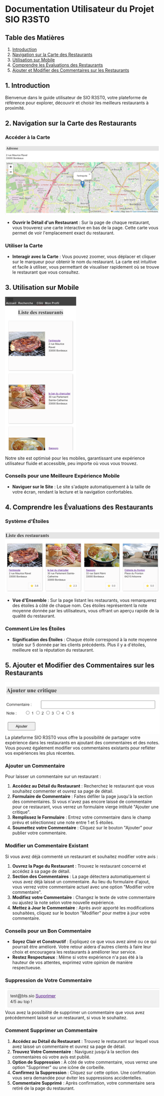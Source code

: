 # Documentation Utilisateur du Projet SIO R3ST0

## Table des Matières

1. [Introduction](#1-introduction)
2. [Navigation sur la Carte des Restaurants](#2-navigation-sur-la-carte-des-restaurants)
3. [Utilisation sur Mobile](#3-utilisation-sur-mobile)
4. [Comprendre les Évaluations des Restaurants](#4-comprendre-les-évaluations-des-restaurants)
5. [Ajouter et Modifier des Commentaires sur les Restaurants](#5-ajouter-et-modifier-des-commentaires-sur-les-restaurants)

## 1. Introduction

Bienvenue dans le guide utilisateur de SIO R3ST0, votre plateforme de référence pour explorer, découvrir et choisir les meilleurs restaurants à proximité.

## 2. Navigation sur la Carte des Restaurants

### Accéder à la Carte

![capture d'écran](image.png)

- **Ouvrir le Détail d'un Restaurant** : Sur la page de chaque restaurant, vous trouverez une carte interactive en bas de la page. Cette carte vous permet de voir l'emplacement exact du restaurant.

### Utiliser la Carte

- **Interagir avec la Carte** : Vous pouvez zoomer, vous déplacer et cliquer sur le marqueur pour obtenir le nom du restaurant. La carte est intuitive et facile à utiliser, vous permettant de visualiser rapidement où se trouve le restaurant que vous consultez.

## 3. Utilisation sur Mobile

<img src="image-1.png" alt="capture d'écran" height="500px">

Notre site est optimisé pour les mobiles, garantissant une expérience utilisateur fluide et accessible, peu importe où vous vous trouvez.

### Conseils pour une Meilleure Expérience Mobile

- **Naviguer sur le Site** : Le site s'adapte automatiquement à la taille de votre écran, rendant la lecture et la navigation confortables.

## 4. Comprendre les Évaluations des Restaurants

### Système d'Étoiles

![capture d'écran](image-2.png)

- **Vue d'Ensemble** : Sur la page listant les restaurants, vous remarquerez des étoiles à côté de chaque nom. Ces étoiles représentent la note moyenne donnée par les utilisateurs, vous offrant un aperçu rapide de la qualité du restaurant.

### Comment Lire les Étoiles

- **Signification des Étoiles** : Chaque étoile correspond à la note moyenne totale sur 5 donnée par les clients précédents. Plus il y a d'étoiles, meilleure est la réputation du restaurant.

## 5. Ajouter et Modifier des Commentaires sur les Restaurants
![ajouter un commentaire](image-3.png)
La plateforme SIO R3ST0 vous offre la possibilité de partager votre expérience dans les restaurants en ajoutant des commentaires et des notes. Vous pouvez également modifier vos commentaires existants pour refléter vos expériences les plus récentes.

### Ajouter un Commentaire

Pour laisser un commentaire sur un restaurant :

1. **Accédez au Détail du Restaurant** : Recherchez le restaurant que vous souhaitez commenter et ouvrez sa page de détail.
2. **Formulaire de Commentaire** : Faites défiler la page jusqu'à la section des commentaires. Si vous n'avez pas encore laissé de commentaire pour ce restaurant, vous verrez un formulaire vierge intitulé "Ajouter une critique".
3. **Remplissez le Formulaire** : Entrez votre commentaire dans le champ prévu et sélectionnez une note entre 1 et 5 étoiles.
4. **Soumettez votre Commentaire** : Cliquez sur le bouton "Ajouter" pour publier votre commentaire.

### Modifier un Commentaire Existant

Si vous avez déjà commenté un restaurant et souhaitez modifier votre avis :

1. **Ouvrez la Page du Restaurant** : Trouvez le restaurant concerné et accédez à sa page de détail.
2. **Section des Commentaires** : La page détectera automatiquement si vous avez déjà laissé un commentaire. Au lieu du formulaire d'ajout, vous verrez votre commentaire actuel avec une option "Modifier votre commentaire".
3. **Modifiez votre Commentaire** : Changez le texte de votre commentaire ou ajustez la note selon votre nouvelle expérience.
4. **Mettez à Jour le Commentaire** : Après avoir apporté les modifications souhaitées, cliquez sur le bouton "Modifier" pour mettre à jour votre commentaire.

### Conseils pour un Bon Commentaire

- **Soyez Clair et Constructif** : Expliquez ce que vous avez aimé ou ce qui pourrait être amélioré. Votre retour aidera d'autres clients à faire leur choix et encouragera les restaurants à améliorer leur service.
- **Restez Respectueux** : Même si votre expérience n'a pas été à la hauteur de vos attentes, exprimez votre opinion de manière respectueuse.

### Suppression de Votre Commentaire
![supprimer commentaire](image-5.png)
Vous avez la possibilité de supprimer un commentaire que vous avez précédemment laissé sur un restaurant, si vous le souhaitez.

### Comment Supprimer un Commentaire

1. **Accédez au Détail du Restaurant** : Trouvez le restaurant sur lequel vous avez laissé un commentaire et ouvrez sa page de détail.
2. **Trouvez Votre Commentaire** : Naviguez jusqu'à la section des commentaires où votre avis est publié.
3. **Option de Suppression** : À côté de votre commentaire, vous verrez une option "Supprimer" ou une icône de corbeille.
4. **Confirmez la Suppression** : Cliquez sur cette option. Une confirmation vous sera demandée pour éviter les suppressions accidentelles.
5. **Commentaire Supprimé** : Après confirmation, votre commentaire sera retiré de la page du restaurant.

